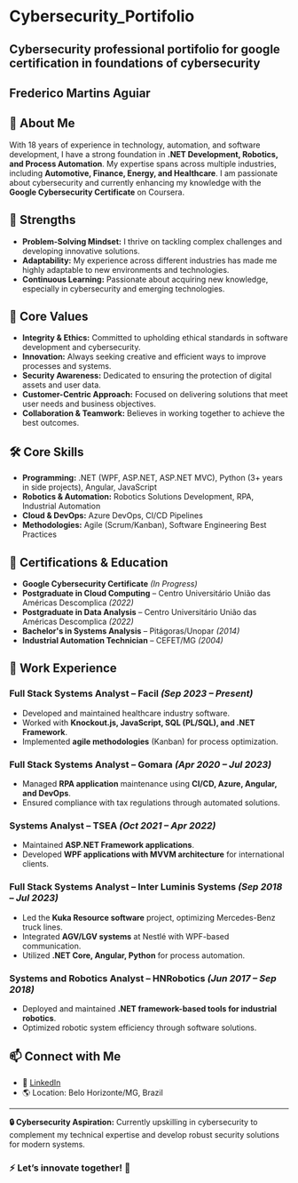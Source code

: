 # Cybersecurity_Portifolio
## Cybersecurity professional portifolio for google certification in foundations of cybersecurity
## Frederico Martins Aguiar

## 🚀 About Me
With 18 years of experience in technology, automation, and software development, I have a strong foundation in **.NET Development, Robotics, and Process Automation**. My expertise spans across multiple industries, including **Automotive, Finance, Energy, and Healthcare**. I am passionate about cybersecurity and currently enhancing my knowledge with the **Google Cybersecurity Certificate** on Coursera.

## 💪 Strengths
- **Problem-Solving Mindset:** I thrive on tackling complex challenges and developing innovative solutions.
- **Adaptability:** My experience across different industries has made me highly adaptable to new environments and technologies.
- **Continuous Learning:** Passionate about acquiring new knowledge, especially in cybersecurity and emerging technologies.

## 🌟 Core Values
- **Integrity & Ethics:** Committed to upholding ethical standards in software development and cybersecurity.
- **Innovation:** Always seeking creative and efficient ways to improve processes and systems.
- **Security Awareness:** Dedicated to ensuring the protection of digital assets and user data.
- **Customer-Centric Approach:** Focused on delivering solutions that meet user needs and business objectives.
- **Collaboration & Teamwork:** Believes in working together to achieve the best outcomes.

## 🛠 Core Skills
- **Programming:** .NET (WPF, ASP.NET, ASP.NET MVC), Python (3+ years in side projects), Angular, JavaScript
- **Robotics & Automation:** Robotics Solutions Development, RPA, Industrial Automation
- **Cloud & DevOps:** Azure DevOps, CI/CD Pipelines
- **Methodologies:** Agile (Scrum/Kanban), Software Engineering Best Practices

## 📌 Certifications & Education
- **Google Cybersecurity Certificate** *(In Progress)*  
- **Postgraduate in Cloud Computing** – Centro Universitário União das Américas Descomplica *(2022)*  
- **Postgraduate in Data Analysis** – Centro Universitário União das Américas Descomplica *(2022)*  
- **Bachelor's in Systems Analysis** – Pitágoras/Unopar *(2014)*  
- **Industrial Automation Technician** – CEFET/MG *(2004)*  

## 💼 Work Experience
### **Full Stack Systems Analyst** – Facil *(Sep 2023 – Present)*
- Developed and maintained healthcare industry software.
- Worked with **Knockout.js, JavaScript, SQL (PL/SQL), and .NET Framework**.
- Implemented **agile methodologies** (Kanban) for process optimization.

### **Full Stack Systems Analyst** – Gomara *(Apr 2020 – Jul 2023)*
- Managed **RPA application** maintenance using **CI/CD, Azure, Angular, and DevOps**.
- Ensured compliance with tax regulations through automated solutions.

### **Systems Analyst** – TSEA *(Oct 2021 – Apr 2022)*
- Maintained **ASP.NET Framework applications**.
- Developed **WPF applications with MVVM architecture** for international clients.

### **Full Stack Systems Analyst** – Inter Luminis Systems *(Sep 2018 – Jul 2023)*
- Led the **Kuka Resource software** project, optimizing Mercedes-Benz truck lines.
- Integrated **AGV/LGV systems** at Nestlé with WPF-based communication.
- Utilized **.NET Core, Angular, Python** for process automation.

### **Systems and Robotics Analyst** – HNRobotics *(Jun 2017 – Sep 2018)*
- Deployed and maintained **.NET framework-based tools for industrial robotics**.
- Optimized robotic system efficiency through software solutions.

## 📫 Connect with Me 
- 🔗 [LinkedIn](https://www.linkedin.com/in/frederico-aguiar-inter-luminis-systems)  
- 🌎 Location: Belo Horizonte/MG, Brazil  

---
**🔒 Cybersecurity Aspiration:** Currently upskilling in cybersecurity to complement my technical expertise and develop robust security solutions for modern systems. 

### ⚡ Let’s innovate together! 🚀
